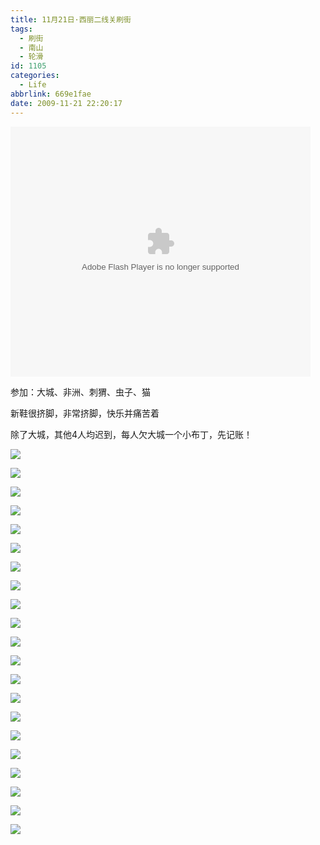 ```yaml
---
title: 11月21日·西丽二线关刷街
tags:
  - 刷街
  - 南山
  - 轮滑
id: 1105
categories:
  - Life
abbrlink: 669e1fae
date: 2009-11-21 22:20:17
---
```

<embed src='http://player.youku.com/player.php/sid/XMTMzNTYyNzE2/v.swf' allowFullScreen='true' quality='high' width='480' height='400' align='middle' allowScriptAccess='always' type='application/x-shockwave-flash'></embed>

参加：大城、非洲、刺猬、虫子、猫

新鞋很挤脚，非常挤脚，快乐并痛苦着

除了大城，其他4人均迟到，每人欠大城一个小布丁，先记账！
<!--more-->
![](/images/2009/11/21_20091121_12440.jpg)

![](/images/2009/11/21_20091121_12441.jpg)

![](/images/2009/11/21_20091121_12442.jpg)

![](/images/2009/11/21_20091121_12443.jpg)

![](/images/2009/11/21_20091121_12444.jpg)

![](/images/2009/11/21_20091121_12445.jpg)

![](/images/2009/11/21_20091121_12446.jpg)

![](/images/2009/11/21_20091121_12447.jpg)

![](/images/2009/11/21_20091121_12448.jpg)

![](/images/2009/11/21_20091121_12449.jpg)

![](/images/2009/11/21_20091121_12450.jpg)

![](/images/2009/11/21_20091121_12451.jpg)

![](/images/2009/11/21_20091121_12452.jpg)

![](/images/2009/11/21_20091121_12453.jpg)

![](/images/2009/11/21_20091121_12454.jpg)

![](/images/2009/11/21_20091121_12455.jpg)

![](/images/2009/11/21_20091121_12456.jpg)

![](/images/2009/11/21_20091121_12457.jpg)

![](/images/2009/11/21_20091121_12458.jpg)

![](/images/2009/11/21_20091121_12459.jpg)

![](/images/2009/11/21_20091121_12460.jpg)